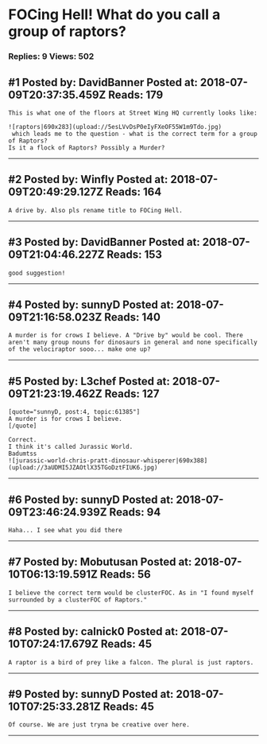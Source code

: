 # FOCing Hell! What do you call a group of raptors?

### Replies: 9 Views: 502

## \#1 Posted by: DavidBanner Posted at: 2018-07-09T20:37:35.459Z Reads: 179

```
This is what one of the floors at Street Wing HQ currently looks like:

![raptors|690x283](upload://5esLVvDsP0eIyFXeOF55W1m9Tdo.jpg)
 which leads me to the question - what is the correct term for a group of Raptors?
Is it a flock of Raptors? Possibly a Murder?
```

---
## \#2 Posted by: Winfly Posted at: 2018-07-09T20:49:29.127Z Reads: 164

```
A drive by. Also pls rename title to FOCing Hell.
```

---
## \#3 Posted by: DavidBanner Posted at: 2018-07-09T21:04:46.227Z Reads: 153

```
good suggestion!
```

---
## \#4 Posted by: sunnyD Posted at: 2018-07-09T21:16:58.023Z Reads: 140

```
A murder is for crows I believe. A "Drive by" would be cool. There aren't many group nouns for dinosaurs in general and none specifically of the velociraptor sooo... make one up?
```

---
## \#5 Posted by: L3chef Posted at: 2018-07-09T21:23:19.462Z Reads: 127

```
[quote="sunnyD, post:4, topic:61385"]
A murder is for crows I believe.
[/quote]

Correct.
I think it's called Jurassic World.
Badumtss
![jurassic-world-chris-pratt-dinosaur-whisperer|690x388](upload://3aUDMI5JZAOtlX35TGoDztFIUK6.jpg)
```

---
## \#6 Posted by: sunnyD Posted at: 2018-07-09T23:46:24.939Z Reads: 94

```
Haha... I see what you did there
```

---
## \#7 Posted by: Mobutusan Posted at: 2018-07-10T06:13:19.591Z Reads: 56

```
I believe the correct term would be clusterFOC. As in "I found myself surrounded by a clusterFOC of Raptors."
```

---
## \#8 Posted by: calnick0 Posted at: 2018-07-10T07:24:17.679Z Reads: 45

```
A raptor is a bird of prey like a falcon. The plural is just raptors.
```

---
## \#9 Posted by: sunnyD Posted at: 2018-07-10T07:25:33.281Z Reads: 45

```
Of course. We are just tryna be creative over here.
```

---
